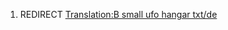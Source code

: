 1.  REDIRECT [Translation:B small ufo hangar
    txt/de](Translation:B_small_ufo_hangar_txt/de "wikilink")